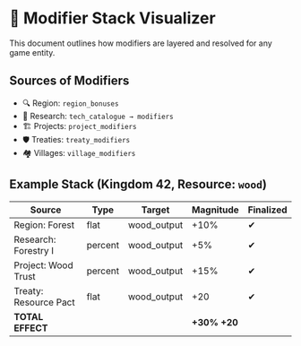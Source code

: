 # 🧠 Modifier Stack Visualizer

This document outlines how modifiers are layered and resolved for any game entity.

## Sources of Modifiers
- 🔍 Region: `region_bonuses`
- 🧪 Research: `tech_catalogue → modifiers`
- 🏗 Projects: `project_modifiers`
- 🛡 Treaties: `treaty_modifiers`
- 🏘 Villages: `village_modifiers`

## Example Stack (Kingdom 42, Resource: `wood`)
| Source           | Type     | Target       | Magnitude | Finalized |
|------------------|----------|--------------|-----------|-----------|
| Region: Forest   | flat     | wood_output  | +10%      | ✔         |
| Research: Forestry I | percent  | wood_output  | +5%       | ✔         |
| Project: Wood Trust | percent | wood_output  | +15%      | ✔         |
| Treaty: Resource Pact | flat | wood_output  | +20       | ✔         |
| **TOTAL EFFECT** |          |              | **+30% +20** |           |
